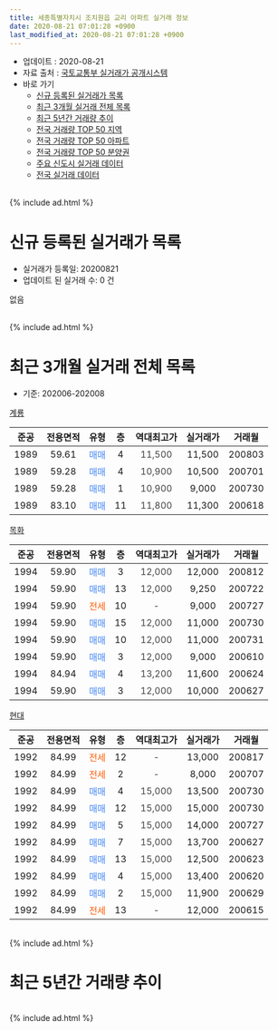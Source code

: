 ```yaml
---
title: 세종특별자치시 조치원읍 교리 아파트 실거래 정보
date: 2020-08-21 07:01:28 +0900
last_modified_at: 2020-08-21 07:01:28 +0900
---
```


* 업데이트 : 2020-08-21
* 자료 출처 : [국토교통부 실거래가 공개시스템](http://rt.molit.go.kr)
* 바로 가기
    * [신규 등록된 실거래가 목록](#신규-등록된-실거래가-목록)
    * [최근 3개월 실거래 전체 목록](#최근-3개월-실거래-전체-목록)
    * [최근 5년간 거래량 추이](#최근-5년간-거래량-추이)
    * [전국 거래량 TOP 50 지역](https://inasie.github.io/apt-trade-info/최근-3개월-전국에서-가장-거래가-많이-발생한-지역)
    * [전국 거래량 TOP 50 아파트](https://inasie.github.io/apt-trade-info/최근-3개월-전국에서-가장-거래가-많이-발생한-아파트)
    * [전국 거래량 TOP 50 분양권](https://inasie.github.io/apt-trade-info/최근-3개월-전국에서-가장-거래가-많이-발생한-분양권)
    * [주요 신도시 실거래 데이터](https://inasie.github.io/apt-trade-info/주요-신도시)
    * [전국 실거래 데이터](https://inasie.github.io/apt-trade-info/전국)
<br>
{% include ad.html %}
<br>

# 신규 등록된 실거래가 목록
* 실거래가 등록일: 20200821
* 업데이트 된 실거래 수: 0 건

없음

<br>
{% include ad.html %}
<br>

# 최근 3개월 실거래 전체 목록
* 기준: 202006-202008


[계룡](https://search.naver.com/search.naver?query=%EC%84%B8%EC%A2%85%ED%8A%B9%EB%B3%84%EC%9E%90%EC%B9%98%EC%8B%9C+%EC%A1%B0%EC%B9%98%EC%9B%90%EC%9D%8D+%EA%B5%90%EB%A6%AC+%EA%B3%84%EB%A3%A1)

|준공|전용면적|유형|층|역대최고가|실거래가|거래월|
|:---:|:---:|:---:|:---:|:---:|:---:|:---:|
|1989|59.61|<span style="color:#4285f3">매매</span>|4|<span style="color:#444444">11,500</span>|11,500|200803|
|1989|59.28|<span style="color:#4285f3">매매</span>|4|<span style="color:#444444">10,900</span>|10,500|200701|
|1989|59.28|<span style="color:#4285f3">매매</span>|1|<span style="color:#444444">10,900</span>|9,000|200730|
|1989|83.10|<span style="color:#4285f3">매매</span>|11|<span style="color:#444444">11,800</span>|11,300|200618|

[목화](https://search.naver.com/search.naver?query=%EC%84%B8%EC%A2%85%ED%8A%B9%EB%B3%84%EC%9E%90%EC%B9%98%EC%8B%9C+%EC%A1%B0%EC%B9%98%EC%9B%90%EC%9D%8D+%EA%B5%90%EB%A6%AC+%EB%AA%A9%ED%99%94)

|준공|전용면적|유형|층|역대최고가|실거래가|거래월|
|:---:|:---:|:---:|:---:|:---:|:---:|:---:|
|1994|59.90|<span style="color:#4285f3">매매</span>|3|<span style="color:#444444">12,000</span>|12,000|200812|
|1994|59.90|<span style="color:#4285f3">매매</span>|13|<span style="color:#444444">12,000</span>|9,250|200722|
|1994|59.90|<span style="color:#ff5a00">전세</span>|10|<span style="color:#444444">-</span>|9,000|200727|
|1994|59.90|<span style="color:#4285f3">매매</span>|15|<span style="color:#444444">12,000</span>|11,000|200730|
|1994|59.90|<span style="color:#4285f3">매매</span>|10|<span style="color:#444444">12,000</span>|11,000|200731|
|1994|59.90|<span style="color:#4285f3">매매</span>|3|<span style="color:#444444">12,000</span>|9,000|200610|
|1994|84.94|<span style="color:#4285f3">매매</span>|4|<span style="color:#444444">13,200</span>|11,600|200624|
|1994|59.90|<span style="color:#4285f3">매매</span>|3|<span style="color:#444444">12,000</span>|10,000|200627|

[현대](https://search.naver.com/search.naver?query=%EC%84%B8%EC%A2%85%ED%8A%B9%EB%B3%84%EC%9E%90%EC%B9%98%EC%8B%9C+%EC%A1%B0%EC%B9%98%EC%9B%90%EC%9D%8D+%EA%B5%90%EB%A6%AC+%ED%98%84%EB%8C%80)

|준공|전용면적|유형|층|역대최고가|실거래가|거래월|
|:---:|:---:|:---:|:---:|:---:|:---:|:---:|
|1992|84.99|<span style="color:#ff5a00">전세</span>|12|<span style="color:#444444">-</span>|13,000|200817|
|1992|84.99|<span style="color:#ff5a00">전세</span>|2|<span style="color:#444444">-</span>|8,000|200707|
|1992|84.99|<span style="color:#4285f3">매매</span>|4|<span style="color:#444444">15,000</span>|13,500|200730|
|1992|84.99|<span style="color:#4285f3">매매</span>|12|<span style="color:#444444">15,000</span>|15,000|200730|
|1992|84.99|<span style="color:#4285f3">매매</span>|5|<span style="color:#444444">15,000</span>|14,000|200727|
|1992|84.99|<span style="color:#4285f3">매매</span>|7|<span style="color:#444444">15,000</span>|13,700|200627|
|1992|84.99|<span style="color:#4285f3">매매</span>|13|<span style="color:#444444">15,000</span>|12,500|200623|
|1992|84.99|<span style="color:#4285f3">매매</span>|4|<span style="color:#444444">15,000</span>|13,400|200620|
|1992|84.99|<span style="color:#4285f3">매매</span>|2|<span style="color:#444444">15,000</span>|11,900|200629|
|1992|84.99|<span style="color:#ff5a00">전세</span>|13|<span style="color:#444444">-</span>|12,000|200615|


<br>
{% include ad.html %}
<br>

# 최근 5년간 거래량 추이


<div style="width:100%;">
    <canvas id="deal_progress" height="200"></canvas>
</div>

<script>
new Chart(document.getElementById("deal_progress"), {
    type: 'line',
    data: {
        labels: ['201508','201509','201510','201511','201512','201601','201602','201603','201604','201605','201606','201607','201608','201609','201610','201611','201612','201701','201702','201703','201704','201705','201706','201707','201708','201709','201710','201711','201712','201801','201802','201803','201804','201805','201806','201807','201808','201809','201810','201811','201812','201901','201902','201903','201904','201905','201906','201907','201908','201909','201910','201911','201912','202001','202002','202003','202004','202005','202006','202007','202008'],
        datasets: [{
            label: '매매',
            pointRadius: 1,
            data: [3, 3, 3, 1, 1, 5, 2, 1, 7, 3, 3, 3, 3, 3, 2, 0, 1, 0, 6, 2, 4, 2, 2, 3, 3, 0, 0, 1, 1, 3, 2, 1, 1, 2, 2, 4, 2, 1, 4, 2, 1, 3, 0, 1, 1, 3, 2, 1, 2, 1, 3, 1, 1, 0, 1, 0, 4, 4, 8, 8, 2],
            borderColor: "rgba(255, 201, 14, 1)",
            backgroundColor: "rgba(255, 201, 14, 0.5)",
            fill: false,
            lineTension: 0
        },{
            label: '전월세',
            pointRadius: 1,
            data: [6, 1, 1, 1, 0, 2, 2, 0, 0, 1, 1, 2, 0, 1, 1, 0, 1, 2, 2, 2, 0, 1, 2, 2, 0, 0, 0, 0, 1, 1, 0, 5, 0, 2, 2, 2, 0, 2, 1, 2, 2, 2, 1, 2, 1, 0, 1, 3, 1, 0, 2, 0, 2, 3, 3, 1, 0, 0, 1, 2, 1],
            borderColor: "rgba(0, 141, 185, 1)",
            backgroundColor: "rgba(0, 141, 185, 0.5)",
            fill: false,
            lineTension: 0
        }
        ]
    },
    options: {
        responsive: true,
        title: {
            display: false
        },
        tooltips: {
            mode: 'index',
            intersect: false
        },
        hover: {
            mode: 'nearest',
            intersect: true
        },
        scales: {
            xAxes: [{
                display: true,
                scaleLabel: {
                    display: true,
                    labelString: '년/월'
                }
            }],
            yAxes: [{
                display: true,
                ticks: {
                    suggestedMin: 0,
                },
                scaleLabel: {
                    display: true,
                    labelString: '실거래 수'
                }
            }]
        }
    }
});

</script>


<br>
{% include ad.html %}
<br>

